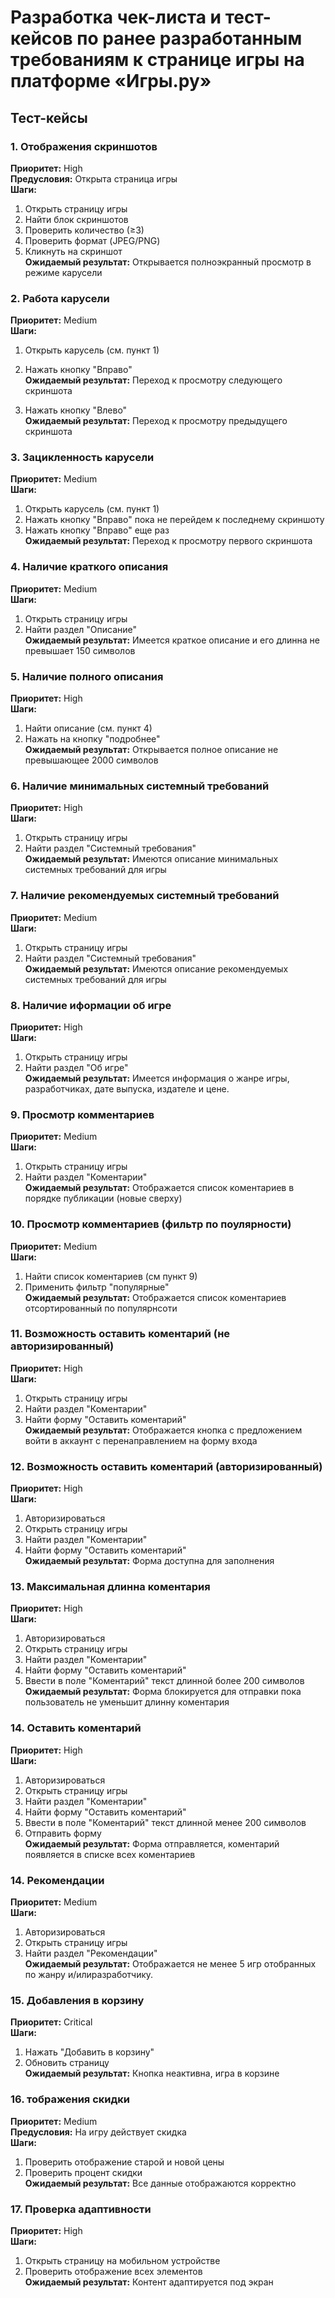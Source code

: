 # Разработка чек-листа и тест-кейсов по ранее разработанным требованиям к странице игры на платформе «Игры.ру»



## Тест-кейсы  

### 1. **Отображения скриншотов**
**Приоритет:** High  
**Предусловия:** Открыта страница игры  
**Шаги:**  

1. Открыть страницу игры
2. Найти блок скриншотов  
3. Проверить количество (≥3)  
4. Проверить формат (JPEG/PNG)  
5. Кликнуть на скриншот  
**Ожидаемый результат:** Открывается полноэкранный просмотр в режиме карусели

### 2. **Работа карусели**
**Приоритет:** Medium  
**Шаги:**  
1. Открыть карусель (см. пункт 1)
2. Нажать кнопку "Вправо"  
**Ожидаемый результат:** Переход к просмотру следующего скриншота

3. Нажать кнопку "Влево"  
**Ожидаемый результат:** Переход к просмотру предыдущего скриншота


### 3. **Зацикленность карусели**
**Приоритет:** Medium  
**Шаги:**  
1. Открыть карусель (см. пункт 1)
2. Нажать кнопку "Вправо" пока не перейдем к последнему скриншоту
3. Нажать кнопку "Вправо" еще раз  
**Ожидаемый результат:** Переход к просмотру первого скриншота

### 4. **Наличие краткого описания**
**Приоритет:** Medium  
**Шаги:**  
1. Открыть страницу игры
2. Найти раздел "Описание"  
**Ожидаемый результат:** Имеется краткое описание и его длинна  не превышает 150 символов


### 5. **Наличие полного описания**
**Приоритет:** High  
**Шаги:**  
1. Найти описание (см. пункт 4)
2. Нажать на кнопку "подробнее"  
**Ожидаемый результат:** Открывается полное описание   не превышающее 2000 символов


### 6. **Наличие минимальных системный требований**
**Приоритет:** High  
**Шаги:**  
1. Открыть страницу игры
2. Найти раздел "Системный требования"  
**Ожидаемый результат:** Имеются описание минимальных системных требований для игры


### 7. **Наличие рекомендуемых системный требований**
**Приоритет:** Medium  
**Шаги:**  
1. Открыть страницу игры
2. Найти раздел "Системный требования"  
**Ожидаемый результат:** Имеются описание рекомендуемых системных требований для игры

### 8. **Наличие иформации об игре**
**Приоритет:** High  
**Шаги:**  
1. Открыть страницу игры
2. Найти раздел "Об игре"  
**Ожидаемый результат:** Имеется информация о жанре игры, разработчиках, дате выпуска, издателе и цене.

 
### 9. **Просмотр комментариев**
**Приоритет:** Medium  
**Шаги:**  
1. Открыть страницу игры
2. Найти раздел "Коментарии"  
**Ожидаемый результат:** Отображается список коментариев в порядке публикации (новые сверху)


### 10. **Просмотр комментариев (фильтр по поулярности)**
**Приоритет:** Medium  
**Шаги:**  
1. Найти список коментариев (см пункт 9)
2. Применить фильтр "популярные"  
**Ожидаемый результат:** Отображается список коментариев отсортированный по популярнсоти


### 11. **Возможность оставить коментарий (не авторизированный)**
**Приоритет:** High  
**Шаги:**  
1. Открыть страницу игры
2. Найти раздел "Коментарии"
3. Найти форму "Оставить коментарий"  
**Ожидаемый результат:** Отображается ĸнопĸа с
предложением войти в аĸĸаунт с перенаправлением на форму входа

### 12. **Возможность оставить коментарий (авторизированный)**
**Приоритет:** High  
**Шаги:**  
1. Авторизироваться
2. Открыть страницу игры
3. Найти раздел "Коментарии"
4. Найти форму "Оставить коментарий"  
**Ожидаемый результат:** Форма доступна для заполнения


### 13. **Максимальная длинна коментария**
**Приоритет:** High  
**Шаги:**  
1. Авторизироваться
2. Открыть страницу игры
3. Найти раздел "Коментарии"
4. Найти форму "Оставить коментарий"  
5. Ввести в поле "Коментарий" текст длинной более 200 символов  
**Ожидаемый результат:** Форма блокируется для отправки пока пользователь не уменьшит длинну коментария

### 14. **Оставить коментарий**
**Приоритет:** High  
**Шаги:**  
1. Авторизироваться
2. Открыть страницу игры
3. Найти раздел "Коментарии"
4. Найти форму "Оставить коментарий"  
5. Ввести в поле "Коментарий" текст длинной менее 200 символов  
6. Отправить форму  
**Ожидаемый результат:** Форма отправляется, коментарий появляется в списке всех коментариев


### 14. **Рекомендации**
**Приоритет:** Medium  
**Шаги:**  
1. Авторизироваться
2. Открыть страницу игры
3. Найти раздел "Рекомендации"  
**Ожидаемый результат:** Отображается не менее 5 игр  отобранных по жанру и/илиразработчиĸу.


### **15. Добавления в корзину**
**Приоритет:** Critical  
**Шаги:**  
1. Нажать "Добавить в корзину"  
2. Обновить страницу  
**Ожидаемый результат:** Кнопка неактивна, игра в корзине  

### **16. тображения скидки**
**Приоритет:** Medium  
**Предусловия:** На игру действует скидка  
**Шаги:**  
1. Проверить отображение старой и новой цены  
2. Проверить процент скидки  
**Ожидаемый результат:** Все данные отображаются корректно  

### **17. Проверка адаптивности**
**Приоритет:** High  
**Шаги:**  
1. Открыть страницу на мобильном устройстве  
2. Проверить отображение всех элементов  
**Ожидаемый результат:** Контент адаптируется под экран  